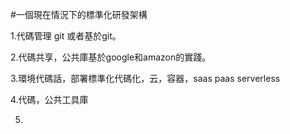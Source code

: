 #一個現在情況下的標準化研發架構

1.代碼管理 git 或者基於git。

2.代碼共享，公共庫基於google和amazon的實踐。

3.環境代碼話，部署標準化代碼化，云，容器，saas paas serverless

4.代碼，公共工具庫

5.